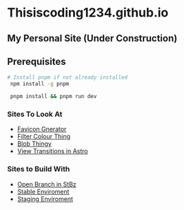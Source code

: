 # Thisiscoding1234.github.io
## My Personal Site (Under Construction)

## Prerequisites  
  
```bash  
# Install pnpm if not already installed  
 npm install -g pnpm  
```  
  
```bash  
 pnpm install && pnpm run dev  
```

### Sites To Look At
- [Favicon Gnerator](https://realfavicongenerator.net/)
- [Filter Colour Thing](https://codepen.io/sosuke/pen/Pjoqqp)
- [Blob Thingy](https://gradient-blob.yuvalkarif.com/)
- [View Transitions in Astro](https://docs.astro.build/en/guides/view-transitions/)

### Sites to Build With
- [Open Branch in StBz](https://stackblitz.com/~/github.com/thisiscoding1234/thisiscoding1234.github.io/tree/Copilot-made-a-tail-wind)
- [Stable Enviroment](https://thisiscoding1234.github.io)
- [Staging Enviroment](https://thisiscoding1234.pages.dev)
